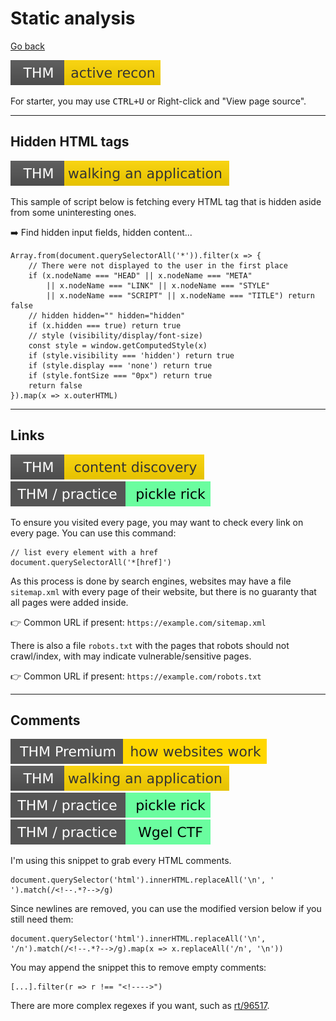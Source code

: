 # Static analysis

[Go back](../index.md)

[![activerecon](../../../_badges/thm/activerecon.svg)](https://tryhackme.com/room/activerecon)

For starter, you may use <kbd>CTRL+U</kbd> or Right-click and "View page source".

<hr class="sep-both">

## Hidden HTML tags

[![walkinganapplication](../../../_badges/thm/walkinganapplication.svg)](https://tryhackme.com/room/walkinganapplication)

<div class="row row-cols-lg-2"><div>

This sample of script below is fetching every HTML tag that is hidden aside from some uninteresting ones.

➡️ Find hidden input fields, hidden content...
</div><div>

```javascript!
Array.from(document.querySelectorAll('*')).filter(x => {
    // There were not displayed to the user in the first place
    if (x.nodeName === "HEAD" || x.nodeName === "META"
        || x.nodeName === "LINK" || x.nodeName === "STYLE"
        || x.nodeName === "SCRIPT" || x.nodeName === "TITLE") return false
    // hidden hidden="" hidden="hidden"
    if (x.hidden === true) return true
    // style (visibility/display/font-size)
    const style = window.getComputedStyle(x)
    if (style.visibility === 'hidden') return true
    if (style.display === 'none') return true
    if (style.fontSize === "0px") return true
    return false
}).map(x => x.outerHTML)
```
</div></div>

<hr class="sep-both">

## Links

[![contentdiscovery](../../../_badges/thm/contentdiscovery.svg)](https://tryhackme.com/room/contentdiscovery)
[![picklerick](../../../_badges/thm-p/picklerick.svg)](https://tryhackme.com/room/picklerick)

<div class="row row-cols-lg-2"><div>

To ensure you visited every page, you may want to check every link on every page. You can use this command:

```javascript!
// list every element with a href
document.querySelectorAll('*[href]') 
```
</div><div>

As this process is done by search engines, websites may have a file `sitemap.xml` with every page of their website, but there is no guaranty that all pages were added inside.

👉 Common URL if present: `https://example.com/sitemap.xml`

There is also a file `robots.txt` with the pages that robots should not crawl/index, with may indicate vulnerable/sensitive pages.

👉 Common URL if present: `https://example.com/robots.txt`
</div></div>

<hr class="sep-both">

## Comments

[![howwebsiteswork](../../../_badges/thmp/howwebsiteswork.svg)](https://tryhackme.com/room/howwebsiteswork)
[![walkinganapplication](../../../_badges/thm/walkinganapplication.svg)](https://tryhackme.com/room/walkinganapplication)
[![picklerick](../../../_badges/thm-p/picklerick.svg)](https://tryhackme.com/room/picklerick)
[![wgelctf](../../../_badges/thm-p/wgelctf.svg)](https://tryhackme.com/room/wgelctf)

<div class="row row-cols-lg-2"><div>

I'm using this snippet to grab every HTML comments.

```javascript!
document.querySelector('html').innerHTML.replaceAll('\n', ' ').match(/<!--.*?-->/g)
```

Since newlines are removed, you can use the modified version below if you still need them:

```javascript!
document.querySelector('html').innerHTML.replaceAll('\n', '/n').match(/<!--.*?-->/g).map(x => x.replaceAll('/n', '\n'))
```
</div><div>

You may append the snippet this to remove empty comments:

```javascript!
[...].filter(r => r !== "<!---->")
```

There are more complex regexes if you want, such as [rt/96517](https://www.regextester.com/96517).
</div></div>